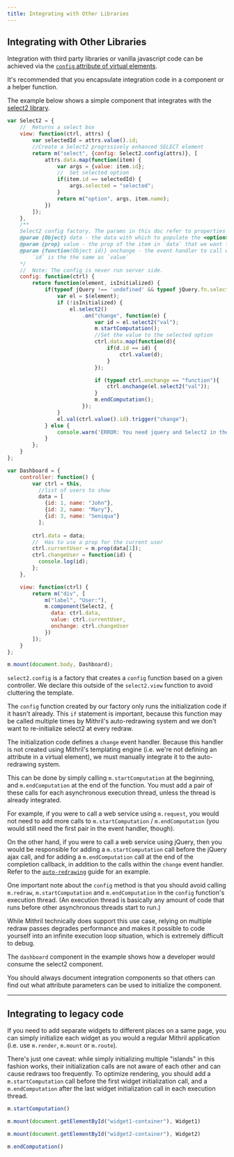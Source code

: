 ```yaml
---
title: Integrating with Other Libraries
---
```


## Integrating with Other Libraries

Integration with third party libraries or vanilla javascript code can be achieved via the [`config` attribute of virtual elements](mithril.md#accessing-the-real-dom).

It's recommended that you encapsulate integration code in a component or a helper function.

The example below shows a simple component that integrates with the [select2 library](http://ivaynberg.github.io/select2/).

```javascript
var Select2 = {
	//	Returns a select box
	view: function(ctrl, attrs) {
		var selectedId = attrs.value().id;
        //Create a Select2 progrssively enhanced SELECT element
		return m("select", {config: Select2.config(attrs)}, [
			attrs.data.map(function(item) {
				var args = {value: item.id};
				//	Set selected option
				if(item.id == selectedId) {
					args.selected = "selected";
				}
				return m("option", args, item.name);
			})
		]);
	},
	/**
	Select2 config factory. The params in this doc refer to properties of the `ctrl` argument
	@param {Object} data - the data with which to populate the <option> list
	@param {prop} value - the prop of the item in `data` that we want to select
	@param {function(Object id)} onchange - the event handler to call when the selection changes.
		`id` is the the same as `value`
	*/
	//	Note: The config is never run server side.
	config: function(ctrl) {
		return function(element, isInitialized) {
			if(typeof jQuery !== 'undefined' && typeof jQuery.fn.select2 !== 'undefined') {
				var el = $(element);
				if (!isInitialized) {
					el.select2()
						.on("change", function(e) {
							var id = el.select2("val");
							m.startComputation();
                            //Set the value to the selected option
							ctrl.data.map(function(d){
								if(d.id == id) {
									ctrl.value(d);
								}
							});

							if (typeof ctrl.onchange == "function"){
								ctrl.onchange(el.select2("val"));
							}
							m.endComputation();
						});
				}
				el.val(ctrl.value().id).trigger("change");
			} else {
				console.warn('ERROR: You need jquery and Select2 in the page');	
			}
		};
	}
};

var Dashboard = {
    controller: function() {
        var ctrl = this,
          //list of users to show
          data = [
            {id: 1, name: "John"}, 
            {id: 2, name: "Mary"}, 
            {id: 3, name: "Seniqua"}
          ];
      
        ctrl.data = data;
        //  Has to use a prop for the current user
        ctrl.currentUser = m.prop(data[1]);
        ctrl.changeUser = function(id) {
          console.log(id);
        };
    },

    view: function(ctrl) {
        return m("div", [
            m("label", "User:"),
            m.component(Select2, {
              data: ctrl.data, 
              value: ctrl.currentUser, 
              onchange: ctrl.changeUser
            })
        ]);
    }
};

m.mount(document.body, Dashboard);
```

`select2.config` is a factory that creates a `config` function based on a given controller. We declare this outside of the `select2.view` function to avoid cluttering the template.

The `config` function created by our factory only runs the initialization code if it hasn't already. This `if` statement is important, because this function may be called multiple times by Mithril's auto-redrawing system and we don't want to re-initialize select2 at every redraw.

The initialization code defines a `change` event handler. Because this handler is not created using Mithril's templating engine (i.e. we're not defining an attribute in a virtual element), we must manually integrate it to the auto-redrawing system.

This can be done by simply calling `m.startComputation` at the beginning, and `m.endComputation` at the end of the function. You must add a pair of these calls for each asynchronous execution thread, unless the thread is already integrated.

For example, if you were to call a web service using `m.request`, you would not need to add more calls to `m.startComputation` / `m.endComputation` (you would still need the first pair in the event handler, though).

On the other hand, if you were to call a web service using jQuery, then you would be responsible for adding a `m.startComputation` call before the jQuery ajax call, and for adding a `m.endComputation` call at the end of the completion callback, in addition to the calls within the `change` event handler. Refer to the [`auto-redrawing`](auto-redrawing.md) guide for an example.

One important note about the `config` method is that you should avoid calling `m.redraw`, `m.startComputation` and `m.endComputation` in the `config` function's execution thread. (An execution thread is basically any amount of code that runs before other asynchronous threads start to run.)

While Mithril technically does support this use case, relying on multiple redraw passes degrades performance and makes it possible to code yourself into an infinite execution loop situation, which is extremely difficult to debug.

The `dashboard` component in the example shows how a developer would consume the select2 component.

You should always document integration components so that others can find out what attribute parameters can be used to initialize the component.

---

## Integrating to legacy code

If you need to add separate widgets to different places on a same page, you can simply initialize each widget as you would a regular Mithril application (i.e. use `m.render`, `m.mount` or `m.route`).

There's just one caveat: while simply initializing multiple "islands" in this fashion works, their initialization calls are not aware of each other and can cause redraws too frequently. To optimize rendering, you should add a `m.startComputation` call before the first widget initialization call, and a `m.endComputation` after the last widget initialization call in each execution thread.

```javascript
m.startComputation()

m.mount(document.getElementById("widget1-container"), Widget1)

m.mount(document.getElementById("widget2-container"), Widget2)

m.endComputation()
```

